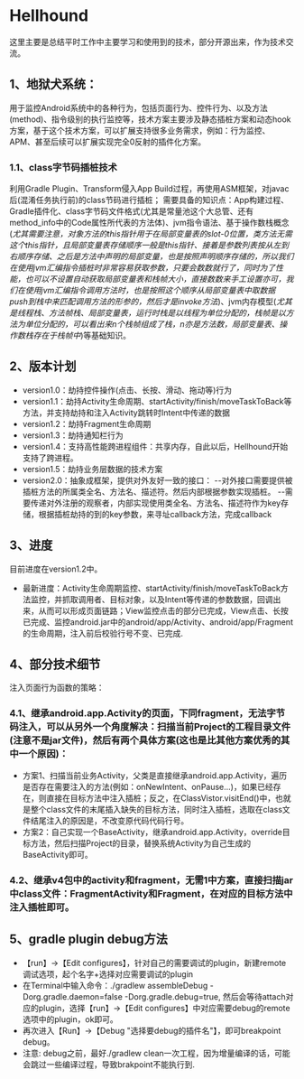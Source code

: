 # Hellhound

这里主要是总结平时工作中主要学习和使用到的技术，部分开源出来，作为技术交流。

## 1、地狱犬系统：
用于监控Android系统中的各种行为，包括页面行为、控件行为、以及方法(method)、指令级别的执行监控等，技术方案主要涉及静态插桩方案和动态hook方案，基于这个技术方案，可以扩展支持很多业务需求，例如：行为监控、APM、甚至后续可以扩展实现完全0反射的插件化方案。
### 1.1、class字节码插桩技术
利用Gradle Plugin、Transform侵入App Build过程，再使用ASM框架，对javac后(混淆任务执行前)的class节码进行插桩；
需要具备的知识点：App构建过程、Gradle插件化、class字节码文件格式(尤其是常量池这个大总管、还有method_info中的Code属性所代表的方法体)、jvm指令语法、基于操作数栈概念(*尤其需要注意，对象方法的this指针用于在局部变量表的slot-0位置，类方法无需这个this指针，且局部变量表存储顺序一般是this指针、接着是参数列表按从左到右顺序存储、之后是方法中声明的局部变量，也是按照声明顺序存储的，所以我们在使用jvm汇编指令插桩时非常容易获取参数，只要会数数就行了，同时为了性能，也可以不设置自动获取局部变量表和栈帧大小，直接数数来手工设置亦可，我们在使用jvm汇编指令调用方法时，也是按照这个顺序从局部变量表中取数据push到栈中来匹配调用方法的形参的，然后才是invoke方法*)、jvm内存模型(*尤其是线程栈、方法帧栈、局部变量表，运行时栈是以线程为单位分配的，栈帧是以方法为单位分配的，可以看出来n个栈帧组成了栈，n亦是方法数，局部变量表、操作数栈存在于栈帧中*)等基础知识。

## 2、版本计划
- version1.0：劫持控件操作(点击、长按、滑动、拖动等)行为
- version1.1：劫持Activity生命周期、startActivity/finish/moveTaskToBack等方法，并支持劫持和注入Activity跳转时Intent中传递的数据
- version1.2：劫持Fragment生命周期
- version1.3：劫持通知栏行为
- version1.4：支持高性能跨进程组件：共享内存，自此以后，Hellhound开始支持了跨进程。
- version1.5：劫持业务层数据的技术方案
- version2.0：抽象成框架，提供对外友好一致的接口：
--对外接口需要提供被插桩方法的所属类全名、方法名、描述符。然后内部根据参数实现插桩。
--需要传递对外注册的观察者，内部实现使用类全名、方法名、描述符作为key存储，根据插桩劫持的到的key参数，来寻址callback方法，完成callback

## 3、进度
目前进度在version1.2中。
- 最新进度：Activity生命周期监控、startActivity/finish/moveTaskToBack方法监控，并抓取调用者、目标对象，以及Intent等传递的参数数据，回调出来，从而可以形成页面链路；View监控点击的部分已完成，View点击、长按已完成、监控android.jar中的android/app/Activity、android/app/Fragment的生命周期，注入前后校验行号不变、已完成.

## 4、部分技术细节
注入页面行为函数的策略：
### 4.1、继承android.app.Activity的页面，下同fragment，无法字节码注入，可以从另外一个角度解决：扫描当前Project的工程目录文件(注意不是jar文件)，然后有两个具体方案(这也是比其他方案优秀的其中一个原因)：
- 方案1、扫描当前业务Activity，父类是直接继承android.app.Activity，遍历是否存在需要注入的方法(例如：onNewIntent、onPause...)，如果已经存在，则直接在目标方法中注入插桩；反之，在ClassVistor.visitEnd()中，也就是整个class文件的末尾插入缺失的目标方法，同时注入插桩，选取在class文件结尾注入的原因是，不改变原代码代码行号。
- 方案2：自己实现一个BaseActivity，继承android.app.Activity，override目标方法，然后扫描Project的目录，替换系统Activity为自己生成的BaseActivity即可。
### 4.2、继承v4包中的activity和fragment，无需1中方案，直接扫描jar中class文件：FragmentActivity和Fragment，在对应的目标方法中注入插桩即可。

## 5、gradle plugin debug方法
- 【run】->【Edit configures】，针对自己的需要调试的plugin，新建remote调试选项，起个名字+选择对应需要调试的plugin
- 在Terminal中输入命令：./gradlew assembleDebug -Dorg.gradle.daemon=false -Dorg.gradle.debug=true, 然后会等待attach对应的plugin，选择【run】->【Edit configures】中对应需要debug的remote选项中的plugin，ok即可。
- 再次进入【Run】->【Debug "选择要debug的插件名"】，即可breakpoint debug。
- 注意: debug之前，最好./gradlew clean一次工程，因为增量编译的话，可能会跳过一些编译过程，导致brakpoint不能执行到.
